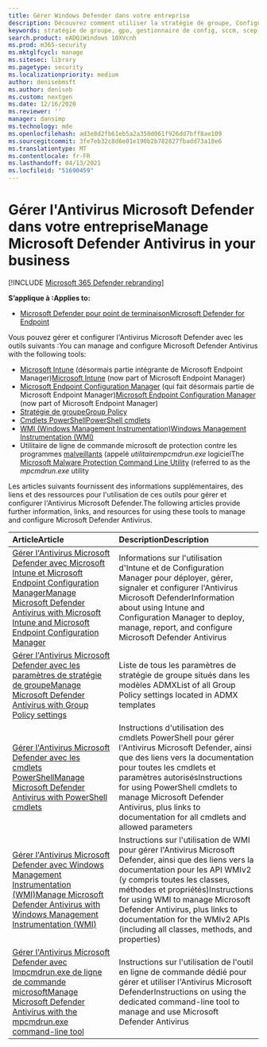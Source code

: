 ```yaml
---
title: Gérer Windows Defender dans votre entreprise
description: Découvrez comment utiliser la stratégie de groupe, Configuration Manager, PowerShell, WMI, Intune et la ligne de commande pour gérer Microsoft Defender AV
keywords: stratégie de groupe, gpo, gestionnaire de config, sccm, scep, powershell, wmi, intune, defender, antivirus, anti-programme malveillant, sécurité, protection
search.product: eADQiWindows 10XVcnh
ms.prod: m365-security
ms.mktglfcycl: manage
ms.sitesec: library
ms.pagetype: security
ms.localizationpriority: medium
author: denisebmsft
ms.author: deniseb
ms.custom: nextgen
ms.date: 12/16/2020
ms.reviewer: ''
manager: dansimp
ms.technology: mde
ms.openlocfilehash: ad3e8d2fb61eb5a2a350d061f926dd7bff8ae109
ms.sourcegitcommit: 3fe7eb32c8d6e01e190b2b782827fbadd73a18e6
ms.translationtype: MT
ms.contentlocale: fr-FR
ms.lasthandoff: 04/13/2021
ms.locfileid: "51690459"
---
```

# <a name="manage-microsoft-defender-antivirus-in-your-business"></a><span data-ttu-id="a802e-104">Gérer l'Antivirus Microsoft Defender dans votre entreprise</span><span class="sxs-lookup"><span data-stu-id="a802e-104">Manage Microsoft Defender Antivirus in your business</span></span>

[!INCLUDE [Microsoft 365 Defender rebranding](../../includes/microsoft-defender.md)]


<span data-ttu-id="a802e-105">**S’applique à :**</span><span class="sxs-lookup"><span data-stu-id="a802e-105">**Applies to:**</span></span>

- [<span data-ttu-id="a802e-106">Microsoft Defender pour point de terminaison</span><span class="sxs-lookup"><span data-stu-id="a802e-106">Microsoft Defender for Endpoint</span></span>](/microsoft-365/security/defender-endpoint/)

<span data-ttu-id="a802e-107">Vous pouvez gérer et configurer l'Antivirus Microsoft Defender avec les outils suivants :</span><span class="sxs-lookup"><span data-stu-id="a802e-107">You can manage and configure Microsoft Defender Antivirus with the following tools:</span></span>

- <span data-ttu-id="a802e-108">[Microsoft Intune](/mem/intune/protect/endpoint-security-antivirus-policy) (désormais partie intégrante de Microsoft Endpoint Manager)</span><span class="sxs-lookup"><span data-stu-id="a802e-108">[Microsoft Intune](/mem/intune/protect/endpoint-security-antivirus-policy) (now part of Microsoft Endpoint Manager)</span></span>
- <span data-ttu-id="a802e-109">[Microsoft Endpoint Configuration Manager](/mem/configmgr/protect/deploy-use/endpoint-protection-configure) (qui fait désormais partie de Microsoft Endpoint Manager)</span><span class="sxs-lookup"><span data-stu-id="a802e-109">[Microsoft Endpoint Configuration Manager](/mem/configmgr/protect/deploy-use/endpoint-protection-configure) (now part of Microsoft Endpoint Manager)</span></span>
- [<span data-ttu-id="a802e-110">Stratégie de groupe</span><span class="sxs-lookup"><span data-stu-id="a802e-110">Group Policy</span></span>](./use-group-policy-microsoft-defender-antivirus.md)
- [<span data-ttu-id="a802e-111">Cmdlets PowerShell</span><span class="sxs-lookup"><span data-stu-id="a802e-111">PowerShell cmdlets</span></span>](./use-powershell-cmdlets-microsoft-defender-antivirus.md)
- [<span data-ttu-id="a802e-112">WMI (Windows Management Instrumentation)</span><span class="sxs-lookup"><span data-stu-id="a802e-112">Windows Management Instrumentation (WMI)</span></span>](./use-wmi-microsoft-defender-antivirus.md)
- <span data-ttu-id="a802e-113">Utilitaire de ligne de commande microsoft de protection contre les programmes [malveillants](./command-line-arguments-microsoft-defender-antivirus.md) (appelé *utilitairempcmdrun.exe* logiciel</span><span class="sxs-lookup"><span data-stu-id="a802e-113">The [Microsoft Malware Protection Command Line Utility](./command-line-arguments-microsoft-defender-antivirus.md) (referred to as the *mpcmdrun.exe* utility</span></span>

<span data-ttu-id="a802e-114">Les articles suivants fournissent des informations supplémentaires, des liens et des ressources pour l'utilisation de ces outils pour gérer et configurer l'Antivirus Microsoft Defender.</span><span class="sxs-lookup"><span data-stu-id="a802e-114">The following articles provide further information, links, and resources for using these tools to manage and configure Microsoft Defender Antivirus.</span></span>

| <span data-ttu-id="a802e-115">Article</span><span class="sxs-lookup"><span data-stu-id="a802e-115">Article</span></span> | <span data-ttu-id="a802e-116">Description</span><span class="sxs-lookup"><span data-stu-id="a802e-116">Description</span></span> |
|:---|:---|
|[<span data-ttu-id="a802e-117">Gérer l'Antivirus Microsoft Defender avec Microsoft Intune et Microsoft Endpoint Configuration Manager</span><span class="sxs-lookup"><span data-stu-id="a802e-117">Manage Microsoft Defender Antivirus with Microsoft Intune and Microsoft Endpoint Configuration Manager</span></span>](use-intune-config-manager-microsoft-defender-antivirus.md)|<span data-ttu-id="a802e-118">Informations sur l'utilisation d'Intune et de Configuration Manager pour déployer, gérer, signaler et configurer l'Antivirus Microsoft Defender</span><span class="sxs-lookup"><span data-stu-id="a802e-118">Information about using Intune and Configuration Manager to deploy, manage, report, and configure Microsoft Defender Antivirus</span></span> |
|[<span data-ttu-id="a802e-119">Gérer l'Antivirus Microsoft Defender avec les paramètres de stratégie de groupe</span><span class="sxs-lookup"><span data-stu-id="a802e-119">Manage Microsoft Defender Antivirus with Group Policy settings</span></span>](use-group-policy-microsoft-defender-antivirus.md)|<span data-ttu-id="a802e-120">Liste de tous les paramètres de stratégie de groupe situés dans les modèles ADMX</span><span class="sxs-lookup"><span data-stu-id="a802e-120">List of all Group Policy settings located in ADMX templates</span></span> |
|[<span data-ttu-id="a802e-121">Gérer l'Antivirus Microsoft Defender avec les cmdlets PowerShell</span><span class="sxs-lookup"><span data-stu-id="a802e-121">Manage Microsoft Defender Antivirus with PowerShell cmdlets</span></span>](use-powershell-cmdlets-microsoft-defender-antivirus.md)|<span data-ttu-id="a802e-122">Instructions d'utilisation des cmdlets PowerShell pour gérer l'Antivirus Microsoft Defender, ainsi que des liens vers la documentation pour toutes les cmdlets et paramètres autorisés</span><span class="sxs-lookup"><span data-stu-id="a802e-122">Instructions for using PowerShell cmdlets to manage Microsoft Defender Antivirus, plus links to documentation for all cmdlets and allowed parameters</span></span> |
|[<span data-ttu-id="a802e-123">Gérer l'Antivirus Microsoft Defender avec Windows Management Instrumentation (WMI)</span><span class="sxs-lookup"><span data-stu-id="a802e-123">Manage Microsoft Defender Antivirus with Windows Management Instrumentation (WMI)</span></span>](use-wmi-microsoft-defender-antivirus.md)| <span data-ttu-id="a802e-124">Instructions sur l'utilisation de WMI pour gérer l'Antivirus Microsoft Defender, ainsi que des liens vers la documentation pour les API WMIv2 (y compris toutes les classes, méthodes et propriétés)</span><span class="sxs-lookup"><span data-stu-id="a802e-124">Instructions for using WMI to manage Microsoft Defender Antivirus, plus links to documentation for the WMIv2 APIs (including all classes, methods, and properties)</span></span> |
|[<span data-ttu-id="a802e-125">Gérer l'Antivirus Microsoft Defender avec lmpcmdrun.exe de ligne de commande microsoft</span><span class="sxs-lookup"><span data-stu-id="a802e-125">Manage Microsoft Defender Antivirus with the mpcmdrun.exe command-line tool</span></span>](command-line-arguments-microsoft-defender-antivirus.md)|<span data-ttu-id="a802e-126">Instructions sur l'utilisation de l'outil en ligne de commande dédié pour gérer et utiliser l'Antivirus Microsoft Defender</span><span class="sxs-lookup"><span data-stu-id="a802e-126">Instructions on using the dedicated command-line tool to manage and use Microsoft Defender Antivirus</span></span> |